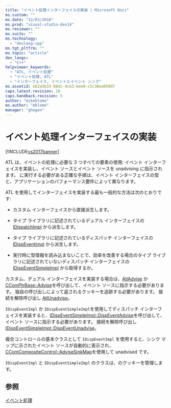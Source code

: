 ```yaml
---
title: "イベント処理インターフェイスの実装 | Microsoft Docs"
ms.custom: ""
ms.date: "12/03/2016"
ms.prod: "visual-studio-dev14"
ms.reviewer: ""
ms.suite: ""
ms.technology: 
  - "devlang-cpp"
ms.tgt_pltfrm: ""
ms.topic: "article"
dev_langs: 
  - "C++"
helpviewer_keywords: 
  - "ATL, イベント処理"
  - "イベント処理, ATL"
  - "インターフェイス, イベントとイベント シンク"
ms.assetid: eb2a5b33-88dc-4ce3-bee0-c5c38ea050d7
caps.latest.revision: 10
caps.handback.revision: 5
author: "mikeblome"
ms.author: "mblome"
manager: "ghogen"
---
```

# イベント処理インターフェイスの実装
[!INCLUDE[vs2017banner](../assembler/inline/includes/vs2017banner.md)]

ATL は、イベントの処理に必要な 3 つすべての要素の使用: イベント インターフェイスを実装し、イベント ソースとイベント ソースを unadvising に指示されます。  に実行する必要がある正確な手順は、イベント インターフェイスの型と、アプリケーションのパフォーマンス要件によって異なります。  
  
 ATL を使用してインターフェイスを実装する最も一般的な方法は次のとおりです:  
  
-   カスタム インターフェイスから直接派生します。  
  
-   タイプ ライブラリに記述されているデュアル インターフェイスの [IDispatchImpl](../atl/reference/idispatchimpl-class.md) から派生します。  
  
-   タイプ ライブラリに記述されているディスパッチ インターフェイスの [IDispEventImpl](../atl/reference/idispeventimpl-class.md) から派生します。  
  
-   実行時に型情報を読み込まないことで、効率を改善する場合のタイプ ライブラリに記述されていないディスパッチ インターフェイスの [IDispEventSimpleImpl](../atl/reference/idispeventsimpleimpl-class.md) から取得するか。  
  
 カスタム、デュアル インターフェイスを実装する場合は、[AtlAdvise](../Topic/AtlAdvise.md) か [CComPtrBase::Advise](../Topic/CComPtrBase::Advise.md)を呼び出して、イベント ソースに指示する必要があります。  独自の呼び出しによって返されるクッキーを追跡する必要があります。  接続を解除呼び出し [AtlUnadvise](../Topic/AtlUnadvise.md)。  
  
 `IDispEventImpl` か `IDispEventSimpleImpl`を使用してディスパッチ インターフェイスを実装すると、[IDispEventSimpleImpl::DispEventAdvise](../Topic/IDispEventSimpleImpl::DispEventAdvise.md)を呼び出して、イベント ソースに指示する必要があります。  接続を解除呼び出し [IDispEventSimpleImpl::DispEventUnadvise](../Topic/IDispEventSimpleImpl::DispEventUnadvise.md)。  
  
 複合コントロールの基本クラスとして `IDispEventImpl` を使用すると、シンク マップに示されたイベント ソースが自動的に表示され、[CComCompositeControl::AdviseSinkMap](../Topic/CComCompositeControl::AdviseSinkMap.md)を使用して unadvised です。  
  
 `IDispEventImpl` と `IDispEventSimpleImpl` のクラスは、のクッキーを管理します。  
  
## 参照  
 [イベント処理](../Topic/Event%20Handling%20and%20ATL.md)